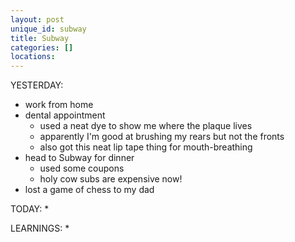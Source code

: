 ```yaml
---
layout: post
unique_id: subway
title: Subway
categories: []
locations: 
---
```


YESTERDAY:
* work from home
* dental appointment
  * used a neat dye to show me where the plaque lives
  * apparently I'm good at brushing my rears but not the fronts
  * also got this neat lip tape thing for mouth-breathing
* head to Subway for dinner
  * used some coupons
  * holy cow subs are expensive now!
* lost a game of chess to my dad

TODAY:
* 

LEARNINGS:
* 
